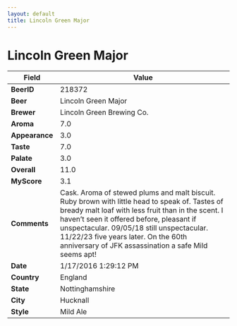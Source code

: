 ```yaml
---
layout: default
title: Lincoln Green Major
---
```


# Lincoln Green Major

| Field         | Value     |
|---------------|-----------|
| **BeerID** | 218372 |
| **Beer** | Lincoln Green Major |
| **Brewer** | Lincoln Green Brewing Co. |
| **Aroma** | 7.0 |
| **Appearance** | 3.0 |
| **Taste** | 7.0 |
| **Palate** | 3.0 |
| **Overall** | 11.0 |
| **MyScore** | 3.1 |
| **Comments** | Cask. Aroma of stewed plums and malt biscuit. Ruby brown with little head to speak of. Tastes of bready malt loaf with less fruit than in the scent. I haven’t seen it offered before, pleasant if unspectacular. 09/05/18 still unspectacular. 11/22/23 five years later. On the 60th anniversary of JFK assassination a safe Mild seems apt! |
| **Date** | 1/17/2016 1:29:12 PM |
| **Country** | England |
| **State** | Nottinghamshire |
| **City** | Hucknall |
| **Style** | Mild Ale |
